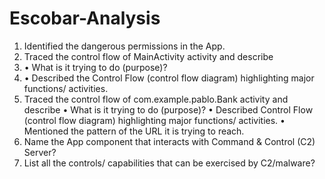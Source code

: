 # Escobar-Analysis
1. Identified the dangerous permissions in the App.  
2. Traced the control flow of MainActivity activity and describe
3.    • What is it trying to do (purpose)?
4.    • Described the Control Flow (control flow diagram) highlighting major functions/  activities.          
5. Traced the control flow of com.example.pablo.Bank activity and describe 
     •  What is it trying to do (purpose)?
     •  Described Control Flow (control flow diagram) highlighting major functions/  activities.
     •  Mentioned the pattern of the URL it is trying to reach.
6. Name the App component that interacts with Command & Control (C2) Server?
7. List all the controls/ capabilities that can be exercised by C2/malware?                 
